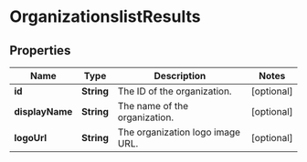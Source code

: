 
# OrganizationslistResults

## Properties
Name | Type | Description | Notes
------------ | ------------- | ------------- | -------------
**id** | **String** | The ID of the organization. |  [optional]
**displayName** | **String** | The name of the organization. |  [optional]
**logoUrl** | **String** | The organization logo image URL.  |  [optional]



